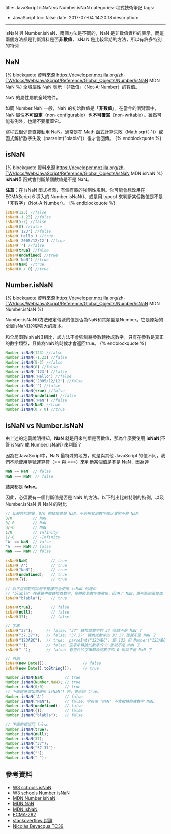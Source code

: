 title: JavaScript isNaN vs Number.isNaN
categories: 程式技術筆記
tags:
  - JavaScript
toc: false
date: 2017-07-04 14:20:18
description:
---

isNaN 與 Number.isNaN，兩個方法是不同的，NaN 是非數值資料的表示，而這兩個方法都是判斷資料是否**非數值**，isNaN 是比較早期的方法，所以有許多特別的特例 <!-- more -->

## NaN

{% blockquote 資料來源 https://developer.mozilla.org/zh-TW/docs/Web/JavaScript/Reference/Global_Objects/Number/isNaN MDN NaN %}
全域屬性 NaN 表示「非數值」（Not-A-Number）的數值。

NaN 的屬性屬於全域物件。

如同 Number.NaN 一般，NaN 的初始數值是「**非數值**」。在當今的瀏覽器中，NaN 屬性**不可設定**（non-configurable）也**不可覆寫**（non-writable）。雖然可能有例外，也請不要覆蓋它。

寫程式很少會直接動用 NaN。通常是在 Math 函式計算失敗（Math.sqrt(-1)）或函式解析數字失敗（parseInt("blabla")）後才會回傳。
{% endblockquote %}

## isNaN

{% blockquote 資料來源 https://developer.mozilla.org/zh-TW/docs/Web/JavaScript/Reference/Global_Objects/isNaN MDN isNaN %}
**isNaN()** 函式會判斷某個數值是不是 NaN。

**注意**：在 isNaN 函式裡面，有個有趣的強制性規則。你可能會想改用在 ECMAScript 6 導入的 Number.isNaN()、或是用 typeof 來判斷某個數值是不是「非數字」（Not-A-Number）。
{% endblockquote %}

``` javascript
isNaN(123) //false
isNaN(-1.23) //false
isNaN(5-2) //false
isNaN(0) //false
isNaN('123') //false
isNaN('Hello') //true
isNaN('2005/12/12') //true
isNaN('') //false
isNaN(true) //false
isNaN(undefined) //true
isNaN('NaN') //true
isNaN(NaN) //true
isNaN(0 / 0) //true
```

## Number.isNaN

{% blockquote 資料來源 https://developer.mozilla.org/zh-TW/docs/Web/JavaScript/Reference/Global_Objects/Number/isNaN MDN Number.isNaN  %}

Number.isNaN()方法確定傳遞的值是否為NaN和其類型是Number。它是原始的全局isNaN()的更強大的版本。

和全局函數isNaN()相比，該方法不會強制將參數轉換成數字，只有在參數是真正的數字類型，且值為NaN的時候才會返回true。
{% endblockquote %}

``` javascript
Number.isNaN(123) //false
Number.isNaN(-1.23) //false
Number.isNaN(5-2) //false
Number.isNaN(0) //false
Number.isNaN('123') //false
Number.isNaN('Hello') //false
Number.isNaN('2005/12/12') //false
Number.isNaN('') //false
Number.isNaN(true) //false
Number.isNaN(undefined) //false
Number.isNaN('NaN') //false
Number.isNaN(NaN) //true
Number.isNaN(0 / 0) //true
```

## isNaN vs Number.isNaN

由上述的定義說明得知，**NaN** 就是用來判斷是否數值，那為什麼要使用 **isNaN**(不管 isNaN 或 Number.isNaN) 來判斷？

因為在JavaScript中，NaN 最特殊的地方，就是與其他 JavaScript 的值不同，我們不能使用等號運算符（== 與 ===）來判斷某個值是不是 NaN，因為連
``` javascript
NaN == NaN  // false
NaN === NaN  // false
```
結果都是 **false**。

因此，必須要有一個判斷值是否是 NaN 的方法。以下列出比較特別的特例，以及 Number.isNaN 與 NaN 的對比

``` javascript
// 比較特別的是，0/0 的結果會是 NaN，不過把其他數字除以零則不是 NaN。
0/0         // NaN
0/-0        // NaN
0/+0        // NaN
1/0         // Infinity
1/-0        // -Infinity
'A' == NaN  // false
'A' === NaN // false
NaN === NaN // false

isNaN(NaN)          // true
isNaN('A')          // true
isNaN("NaN");       // true
isNaN(undefined);   // true
isNaN({});          // true

// 以下這個範例就是不建議完全使用 isNaN 的理由
// "blabla" 在運算中被轉換為數字，在轉換為數字失敗後，回傳了 NaN，讓判斷結果變成 true
isNaN("blabla");    // true

isNaN(true);        // false
isNaN(null);        // false
isNaN(37);          // false

// 字串
isNaN("37");      // false: "37" 轉換成數字的 37 後就不是 NaN 了
isNaN("37.37");   // false: "37.37" 轉換成數字的 37.37 後就不是 NaN 了
isNaN("123ABC");  // true:  parseInt("123ABC") 是 123 但 Number("123ABC") 是 NaN
isNaN("");        // false: 空字串轉換成數字的 0 後就不是 NaN 了
isNaN(" ");       // false: 有空白的字串轉換成數字的 0 後就不是 NaN 了

// 日期
isNaN(new Date());                // false
isNaN(new Date().toString());     // true

Number.isNaN(NaN)         // true
Number.isNaN(Number.NaN); // true
Number.isNaN(0/0)         // true
// 下面這幾個如果使用 isNaN() 時，會返回 true。
Number.isNaN('A')         // false
Number.isNaN("NaN");      // false，字符串 "NaN" 不會被轉換成數字 NaN。
Number.isNaN(undefined);  // false
Number.isNaN({});         // false
Number.isNaN("blabla");   // false

// 下面的都返回 false
Number.isNaN(true);
Number.isNaN(null);
Number.isNaN(37);
Number.isNaN("37");
Number.isNaN("37.37");
Number.isNaN("");
Number.isNaN(" ");

```

## 參考資料
- [W3 schools isNaN][1]
- [W3 schools Number isNaN][2]
- [MDN Number isNaN][3]
- [MDN NaN][4]
- [MDN isNaN][5]
- [ECMA-262][6]
- [stackoverflow 討論][7]
- [Nicolás Bevacqua TC39][8]

[1]: https://www.w3schools.com/jsref/jsref_isnan.asp
[2]: https://www.w3schools.com/jsref/jsref_isnan_number.asp
[3]: https://developer.mozilla.org/zh-TW/docs/Web/JavaScript/Reference/Global_Objects/Number/isNaN
[4]: https://developer.mozilla.org/zh-TW/docs/Web/JavaScript/Reference/Global_Objects/NaN
[5]: https://developer.mozilla.org/zh-TW/docs/Web/JavaScript/Reference/Global_Objects/isNaN
[6]: http://www.ecma-international.org/publications/files/ECMA-ST/Ecma-262.pdf
[7]: https://stackoverflow.com/questions/15534192/algorithm-for-javascript-pre-defined-functions-parseint-parsefloat-isnan-etc
[8]: https://ponyfoo.com/articles/tc39-ecmascript-proposals-future-of-javascript